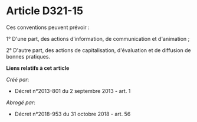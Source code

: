 # Article D321-15

Ces conventions peuvent prévoir : 

1° D'une part, des actions d'information, de communication et d'animation ; 

2° D'autre part, des actions de capitalisation, d'évaluation et de diffusion de bonnes pratiques.

**Liens relatifs à cet article**

_Créé par_:

  - Décret n°2013-801 du 2 septembre 2013 - art. 1

_Abrogé par_:

  - Décret n°2018-953 du 31 octobre 2018 - art. 56
